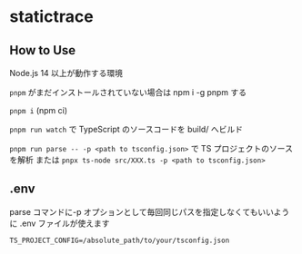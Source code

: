 # statictrace

## How to Use

Node.js 14 以上が動作する環境

`pnpm` がまだインストールされていない場合は npm i -g pnpm する

`pnpm i` (npm ci)

`pnpm run watch` で TypeScript のソースコードを build/ へビルド

`pnpm run parse -- -p <path to tsconfig.json>` で TS プロジェクトのソースを解析
または `pnpx ts-node src/XXX.ts -p <path to tsconfig.json>`

## .env

parse コマンドに-p オプションとして毎回同じパスを指定しなくてもいいように .env ファイルが使えます

```
TS_PROJECT_CONFIG=/absolute_path/to/your/tsconfig.json
```
